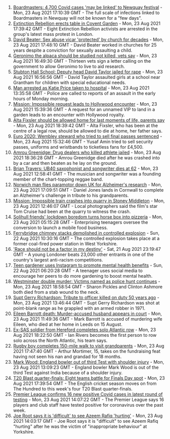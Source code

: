 1. [Boardmasters: 4,700 Covid cases 'may be linked' to Newquay festival](https://www.bbc.co.uk/news/uk-england-cornwall-58309660) - Mon, 23 Aug 2021 17:10:39 GMT - The full scale of infections linked to Boardmasters in Newquay will not be known for a "few days".
2. [Extinction Rebellion erects table in Covent Garden](https://www.bbc.co.uk/news/uk-england-london-58306278) - Mon, 23 Aug 2021 17:39:42 GMT - Eight Extinction Rebellion activists are arrested in the group's latest mass protest in London.
3. [David Beater: Sex abuse vicar 'protected' by church for decades](https://www.bbc.co.uk/news/uk-england-kent-58258147) - Mon, 23 Aug 2021 17:48:10 GMT - David Beater worked in churches for 25 years despite a conviction for sexually assaulting a child.
4. [Geronimo the alpaca should be studied not killed, vets say](https://www.bbc.co.uk/news/uk-england-bristol-58309557) - Mon, 23 Aug 2021 16:49:30 GMT - Thirteen vets sign a letter calling on the government to allow Geronimo to live to aid research.
5. [Stubton Hall School: Deputy head David Taylor jailed for rape](https://www.bbc.co.uk/news/uk-england-lincolnshire-58309004) - Mon, 23 Aug 2021 16:56:56 GMT - David Taylor assaulted girls at a school near Grantham for children with special educational needs.
6. [Man arrested as Katie Price taken to hospital](https://www.bbc.co.uk/news/uk-england-essex-58257403) - Mon, 23 Aug 2021 13:35:58 GMT - Police are called to reports of an assault in the early hours of Monday morning.
7. [Mission: Impossible request leads to Hollywood encounter](https://www.bbc.co.uk/news/uk-england-birmingham-58305506) - Mon, 23 Aug 2021 15:39:36 GMT - A request for an unnamed VIP to land in a garden leads to an encounter with Hollywood royalty.
8. [Alta Fixsler should be allowed home for last moments of life, parents say](https://www.bbc.co.uk/news/uk-england-manchester-58305867) - Mon, 23 Aug 2021 18:39:42 GMT - Alta Fixsler, who has been at the centre of a legal row, should be allowed to die at home, her father says.
9. [Euro 2020: Wembley steward who tried to sell final passes sentenced](https://www.bbc.co.uk/news/uk-england-london-58307554) - Mon, 23 Aug 2021 15:32:46 GMT - Yusaf Amin tried to sell security passes, uniforms and wristbands to ticketless fans for £4,500.
10. [Amrou Greenidge: Drug dealers who killed athlete jailed](https://www.bbc.co.uk/news/uk-england-london-58307558) - Mon, 23 Aug 2021 18:36:28 GMT - Amrou Greenidge died after he was crashed into by a car and then beaten as he lay on the ground.
11. [Brian Travers: UB40 saxophonist and songwriter dies at 62](https://www.bbc.co.uk/news/entertainment-arts-58307306) - Mon, 23 Aug 2021 12:58:41 GMT - The musician and songwriter was a founding member of the chart-topping reggae band.
12. [Norwich man flies paramotor down UK for Alzheimer's research](https://www.bbc.co.uk/news/uk-england-norfolk-58304512) - Mon, 23 Aug 2021 17:09:51 GMT - Daniel Jones lands in Cornwall to complete an Alzheimer's challenge in tribute to his grandparents.
13. [Mission: Impossible train crashes into quarry in Stoney Middleton](https://www.bbc.co.uk/news/uk-england-derbyshire-58307832) - Mon, 23 Aug 2021 12:46:07 GMT - Local photographers said the film's star Tom Cruise had been at the quarry to witness the crash.
14. [Solihull friends' lockdown boredom turns horse box into pizzeria](https://www.bbc.co.uk/news/uk-england-birmingham-58283884) - Mon, 23 Aug 2021 05:15:28 GMT - Enterprising teenagers oversee the conversion to launch a mobile food business.
15. [Ferrybridge chimney stacks demolished in controlled explosion](https://www.bbc.co.uk/news/uk-england-leeds-58297602) - Sun, 22 Aug 2021 10:30:16 GMT - The controlled explosion takes place at a former coal-fired power station in West Yorkshire.
16. ['Race should not be a factor in my destiny'](https://www.bbc.co.uk/news/uk-england-london-58283709) - Sat, 21 Aug 2021 23:19:47 GMT - A young Londoner beats 23,000 other entrants in one of the country's largest anti-racism competitions.
17. [Teen gardener uses Instagram to promote mental health benefits](https://www.bbc.co.uk/news/uk-england-cambridgeshire-58234738) - Sun, 22 Aug 2021 06:20:28 GMT - A teenager uses social media to encourage her peers to do more gardening to boost mental health.
18. [Westminster double murder: Victims named as police hunt continues](https://www.bbc.co.uk/news/uk-england-london-58304303) - Mon, 23 Aug 2021 18:58:54 GMT - Sharon Pickles and Clinton Ashmore both died from a stab wound to the neck.
19. [Supt Gerry Richardson: Tribute to officer killed on duty 50 years ago](https://www.bbc.co.uk/news/uk-england-lancashire-58284849) - Mon, 23 Aug 2021 13:46:44 GMT - Supt Gerry Richardson was shot at point-blank range as he grappled with an armed robber in 1971.
20. [Eileen Barrott death: Murder-accused husband appears in court](https://www.bbc.co.uk/news/uk-england-leeds-58307165) - Mon, 23 Aug 2021 11:49:36 GMT - Mark Barrott is accused of murdering wife Eileen, who died at her home in Leeds on 15 August.
21. [Ex-SAS soldier from Hereford completes solo Atlantic row](https://www.bbc.co.uk/news/uk-england-hereford-worcester-58309267) - Mon, 23 Aug 2021 18:22:50 GMT - Ian Rivers becomes the first person to row solo across the North Atlantic, his team says.
22. [Rugby boy completes 150-mile walk to visit grandparents](https://www.bbc.co.uk/news/uk-england-coventry-warwickshire-58308921) - Mon, 23 Aug 2021 17:47:40 GMT - Arthur Mortimer, 15, takes on the fundraising feat having not seen his nan and grandad for 18 months.
23. [Mark Wood: England bowler out of third Test with shoulder injury](https://www.bbc.co.uk/sport/cricket/58303560) - Mon, 23 Aug 2021 13:09:23 GMT - England bowler Mark Wood is out of the third Test against India because of a shoulder injury.
24. [T20 Blast quarter-finals: Eight teams battle for Finals Day spot](https://www.bbc.co.uk/sport/cricket/58283420) - Mon, 23 Aug 2021 17:39:54 GMT - The English cricket season moves on from The Hundred to this week's four T20 Blast quarter-finals.
25. [Premier League confirms 16 new positive Covid cases in latest round of testing](https://www.bbc.co.uk/sport/football/58308674) - Mon, 23 Aug 2021 14:07:22 GMT - The Premier League says 16 players and club staff have tested positive for coronavirus over the past week.
26. [Joe Root says it is 'difficult' to see Azeem Rafiq 'hurting'](https://www.bbc.co.uk/sport/cricket/58308552) - Mon, 23 Aug 2021 14:03:17 GMT - Joe Root says it is "difficult" to see Azeem Rafiq "hurting" after he was the victim of "inappropriate behaviour" at Yorkshire.
